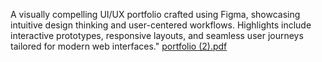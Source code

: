 
A visually compelling UI/UX portfolio crafted using Figma, showcasing intuitive design thinking and user-centered workflows. Highlights include interactive prototypes, responsive layouts, and seamless user journeys tailored for modern web interfaces."
[portfolio (2).pdf](https://github.com/user-attachments/files/21605373/portfolio.2.pdf)
